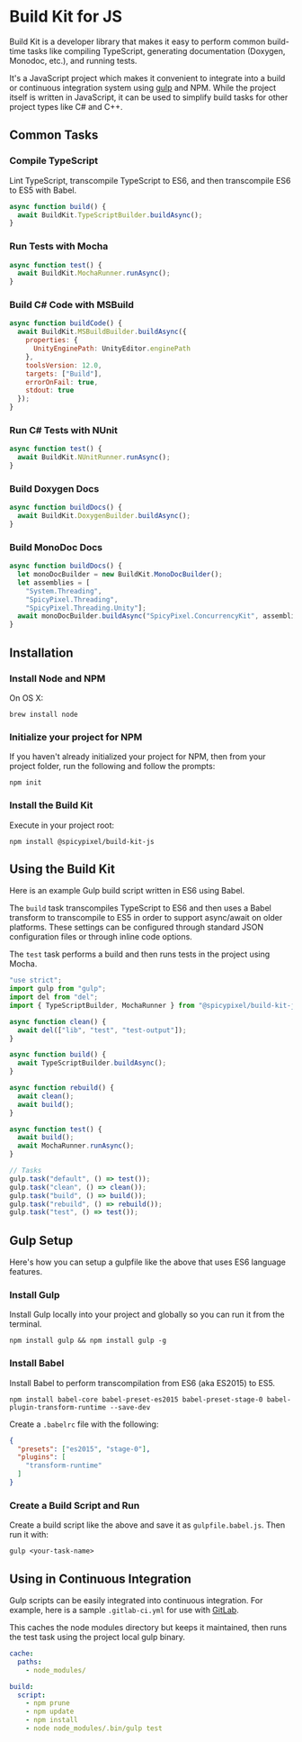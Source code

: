 Build Kit for JS
================
Build Kit is a developer library that makes it easy to perform common build-time tasks like compiling TypeScript, generating documentation (Doxygen, Monodoc, etc.), and running tests.

It's a JavaScript project which makes it convenient to integrate into a build or continuous integration system using [gulp](http://gulpjs.com) and NPM. While the project itself is written in JavaScript, it can be used to simplify build tasks for other project types like C# and C++.

Common Tasks
------------
### Compile TypeScript

Lint TypeScript, transcompile TypeScript to ES6, and then transcompile ES6 to ES5 with Babel.

```js
async function build() {
  await BuildKit.TypeScriptBuilder.buildAsync();
}
```

### Run Tests with Mocha

```js
async function test() {
  await BuildKit.MochaRunner.runAsync();
}
```

### Build C# Code with MSBuild

```js
async function buildCode() {
  await BuildKit.MSBuildBuilder.buildAsync({
    properties: {
      UnityEnginePath: UnityEditor.enginePath
    },
    toolsVersion: 12.0,
    targets: ["Build"],
    errorOnFail: true,
    stdout: true
  });
}
```

### Run C# Tests with NUnit

```js
async function test() {
  await BuildKit.NUnitRunner.runAsync();
}
```

### Build Doxygen Docs

```js
async function buildDocs() {
  await BuildKit.DoxygenBuilder.buildAsync();
}
```

### Build MonoDoc Docs

```js
async function buildDocs() {
  let monoDocBuilder = new BuildKit.MonoDocBuilder();
  let assemblies = [
    "System.Threading",
    "SpicyPixel.Threading",
    "SpicyPixel.Threading.Unity"];
  await monoDocBuilder.buildAsync("SpicyPixel.ConcurrencyKit", assemblies);
}
```

Installation
------------
### Install Node and NPM

On OS X:

```
brew install node
```

### Initialize your project for NPM

If you haven't already initialized your project for NPM, then from your project folder, run the following and follow the prompts:

```
npm init
```

### Install the Build Kit

Execute in your project root:

```
npm install @spicypixel/build-kit-js
```

Using the Build Kit
-------------------
Here is an example Gulp build script written in ES6 using Babel.

The `build` task transcompiles TypeScript to ES6 and then uses a Babel transform to transcompile to ES5 in order to support async/await on older platforms. These settings can be configured through standard JSON configuration files or through inline code options.

The `test` task performs a build and then runs tests in the project using Mocha.

```js
"use strict";
import gulp from "gulp";
import del from "del";
import { TypeScriptBuilder, MochaRunner } from "@spicypixel/build-kit-js";

async function clean() {
  await del(["lib", "test", "test-output"]);
}

async function build() {
  await TypeScriptBuilder.buildAsync();
}

async function rebuild() {
  await clean();
  await build();
}

async function test() {
  await build();
  await MochaRunner.runAsync();
}

// Tasks
gulp.task("default", () => test());
gulp.task("clean", () => clean());
gulp.task("build", () => build());
gulp.task("rebuild", () => rebuild());
gulp.task("test", () => test());
```

## Gulp Setup

Here's how you can setup a gulpfile like the above that uses ES6 language features.

### Install Gulp

Install Gulp locally into your project and globally so you can run it from the terminal.

```
npm install gulp && npm install gulp -g
```

### Install Babel

Install Babel to perform transcompilation from ES6 (aka ES2015) to ES5.

```
npm install babel-core babel-preset-es2015 babel-preset-stage-0 babel-plugin-transform-runtime --save-dev
```

Create a `.babelrc` file with the following:

```json
{
  "presets": ["es2015", "stage-0"],
  "plugins": [
    "transform-runtime"
  ]
}
```

### Create a Build Script and Run

Create a build script like the above and save it as `gulpfile.babel.js`. Then run it with:

```
gulp <your-task-name>
```

Using in Continuous Integration
-------------------------------
Gulp scripts can be easily integrated into continuous integration. For example, here is a sample `.gitlab-ci.yml` for use with [GitLab](http://gitlab.com).

This caches the node modules directory but keeps it maintained, then runs the test task using the project local gulp binary.

```yaml
cache:
  paths:
    - node_modules/

build:
  script:
    - npm prune
    - npm update
    - npm install
    - node node_modules/.bin/gulp test
```